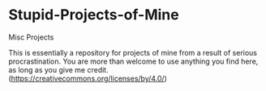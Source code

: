 Stupid-Projects-of-Mine
=======================

Misc Projects

This is essentially a repository for projects of mine from a result of serious procrastination. You are more than welcome to use anything you find here, as long as you give me credit. (https://creativecommons.org/licenses/by/4.0/) 
